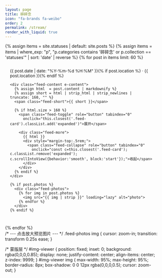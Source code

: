 ```yaml
---
layout: page
title: 碎碎念
icon: "fa-brands fa-weibo"
order: 2
permalink: /stream/
render_with_liquid: true
---
```


<style>
.feed { max-width: 860px; margin: 0 auto; }
.feed-card {
  border: 1px solid var(--blockquote-border-color);
  background: var(--card-bg);
  border-radius: 12px;
  padding: 14px 16px;
  margin: 14px 0;
  box-shadow: var(--card-shadow);
  transition: background 0.2s ease;
}
.feed-card:hover { background: var(--btn-bg-hover); }
.feed-time {
  font-size: .85rem; color: var(--text-muted-color);
  display: inline-flex; align-items: center; gap: .35rem;
}
.feed-content { margin-top: .35rem; line-height: 1.75; }

.feed-photos {
  display: grid; grid-template-columns: repeat(auto-fit, minmax(100px,1fr));
  gap: 6px; margin-top: .5rem;
}
.feed-photos img { width: 100%; aspect-ratio: 1/1; object-fit: cover; border-radius: 8px; }

.feed-more { display: none; }
.feed-toggle, .feed-collapse { cursor: pointer; color: var(--theme-color); font-weight: 500; }

/* 展开后的状态 */
.feed-card.expanded .feed-more { display: block; max-height: 600px; overflow-y: auto; }
.feed-card.expanded .feed-toggle { display: none; }    /* 隐藏“展开” */
.feed-card.expanded .feed-short { display: none; }     /* 关键：展开后隐藏摘要，避免重复 */
.feed-card:not(.expanded) .feed-collapse { display: none; } /* 初始隐藏“收起” */
</style>

<div class="feed">
{% assign items = site.statuses | default: site.posts %}
{% assign items = items | where_exp: "p", "p.categories contains '碎碎念' or p.collection == 'statuses'" | sort: 'date' | reverse %}
{% for post in items limit: 60 %}
  <article class="feed-card h-entry">
    <div class="feed-time">
      {{ post.date | date: "%Y-%m-%d %H:%M" }}{% if post.location %} · {{ post.location }}{% endif %}
    </div>

    <div class="feed-content e-content">
      {% assign html  = post.content | markdownify %}
      {% assign short = html | strip_html | strip_newlines | truncate: 160, "" %}
      <span class="feed-short">{{ short }}</span>

      {% if html.size > 160 %}
        <span class="feed-toggle" role="button" tabindex="0"
          onclick="this.closest('.feed-card').classList.add('expanded')">展开</span>

        <div class="feed-more">
          {{ html }}
          <div style="margin-top:.5rem;">
            <span class="feed-collapse" role="button" tabindex="0"
              onclick="const c=this.closest('.feed-card'); c.classList.remove('expanded'); c.scrollIntoView({behavior:'smooth', block:'start'});">收起</span>
          </div>
        </div>
      {% endif %}
    </div>

    {% if post.photos %}
      <div class="feed-photos">
        {% for img in post.photos %}
          <img src="{{ img | strip }}" loading="lazy" alt="photo">
        {% endfor %}
      </div>
    {% endif %}
  </article>
{% endfor %}
</div>
/* --- 点击放大预览图片 --- */
.feed-photos img {
  cursor: zoom-in;
  transition: transform 0.25s ease;
}

/* 蒙版层 */
#img-viewer {
  position: fixed;
  inset: 0;
  background: rgba(0,0,0,0.85);
  display: none;
  justify-content: center;
  align-items: center;
  z-index: 9999;
}
#img-viewer img {
  max-width: 95%;
  max-height: 95%;
  border-radius: 8px;
  box-shadow: 0 0 12px rgba(0,0,0,0.5);
  cursor: zoom-out;
}
